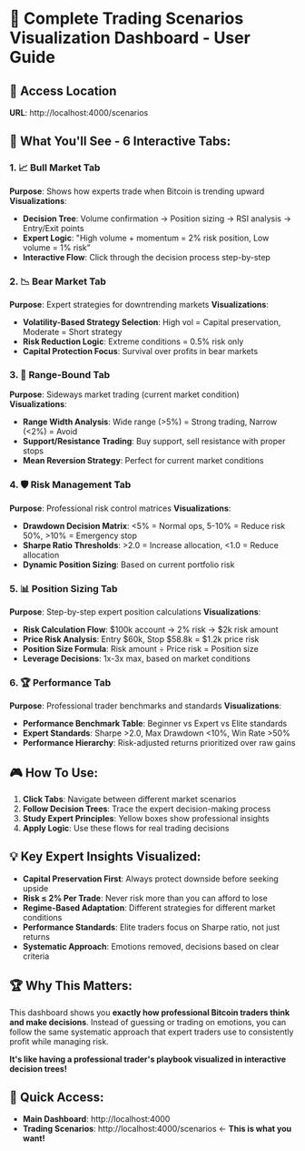 # 🎯 Complete Trading Scenarios Visualization Dashboard - User Guide

## 📍 **Access Location**
**URL**: http://localhost:4000/scenarios

## 🎨 **What You'll See - 6 Interactive Tabs:**

### 1. 📈 **Bull Market Tab**
**Purpose**: Shows how experts trade when Bitcoin is trending upward
**Visualizations**:
- **Decision Tree**: Volume confirmation → Position sizing → RSI analysis → Entry/Exit points
- **Expert Logic**: "High volume + momentum = 2% risk position, Low volume = 1% risk"
- **Interactive Flow**: Click through the decision process step-by-step

### 2. 📉 **Bear Market Tab** 
**Purpose**: Expert strategies for downtrending markets
**Visualizations**:
- **Volatility-Based Strategy Selection**: High vol = Capital preservation, Moderate = Short strategy
- **Risk Reduction Logic**: Extreme conditions = 0.5% risk only
- **Capital Protection Focus**: Survival over profits in bear markets

### 3. 🌊 **Range-Bound Tab**
**Purpose**: Sideways market trading (current market condition)
**Visualizations**:
- **Range Width Analysis**: Wide range (>5%) = Strong trading, Narrow (<2%) = Avoid
- **Support/Resistance Trading**: Buy support, sell resistance with proper stops
- **Mean Reversion Strategy**: Perfect for current market conditions

### 4. 🛡️ **Risk Management Tab**
**Purpose**: Professional risk control matrices
**Visualizations**:
- **Drawdown Decision Matrix**: <5% = Normal ops, 5-10% = Reduce risk 50%, >10% = Emergency stop
- **Sharpe Ratio Thresholds**: >2.0 = Increase allocation, <1.0 = Reduce allocation
- **Dynamic Position Sizing**: Based on current portfolio risk

### 5. 📊 **Position Sizing Tab**
**Purpose**: Step-by-step expert position calculations
**Visualizations**:
- **Risk Calculation Flow**: $100k account → 2% risk → $2k risk amount
- **Price Risk Analysis**: Entry $60k, Stop $58.8k = $1.2k price risk
- **Position Size Formula**: Risk amount ÷ Price risk = Position size
- **Leverage Decisions**: 1x-3x max, based on market conditions

### 6. 🏆 **Performance Tab**
**Purpose**: Professional trader benchmarks and standards
**Visualizations**:
- **Performance Benchmark Table**: Beginner vs Expert vs Elite standards
- **Expert Standards**: Sharpe >2.0, Max Drawdown <10%, Win Rate >50%
- **Performance Hierarchy**: Risk-adjusted returns prioritized over raw gains

## 🎮 **How To Use:**

1. **Click Tabs**: Navigate between different market scenarios
2. **Follow Decision Trees**: Trace the expert decision-making process
3. **Study Expert Principles**: Yellow boxes show professional insights
4. **Apply Logic**: Use these flows for real trading decisions

## 💡 **Key Expert Insights Visualized:**

- **Capital Preservation First**: Always protect downside before seeking upside
- **Risk ≤ 2% Per Trade**: Never risk more than you can afford to lose
- **Regime-Based Adaptation**: Different strategies for different market conditions
- **Performance Standards**: Elite traders focus on Sharpe ratio, not just returns
- **Systematic Approach**: Emotions removed, decisions based on clear criteria

## 🏆 **Why This Matters:**

This dashboard shows you **exactly how professional Bitcoin traders think and make decisions**. Instead of guessing or trading on emotions, you can follow the same systematic approach that expert traders use to consistently profit while managing risk.

**It's like having a professional trader's playbook visualized in interactive decision trees!**

## 🔗 **Quick Access:**
- **Main Dashboard**: http://localhost:4000
- **Trading Scenarios**: http://localhost:4000/scenarios ← **This is what you want!**